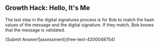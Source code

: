 ## Growth Hack: Hello, It's Me
The last step in the digital signatures process is for Bob to match the hash values of the message and the digital signature. If they match, Bob knows that the message is validated. 

{Submit Answer!|assessment}(free-text-4200048754)
